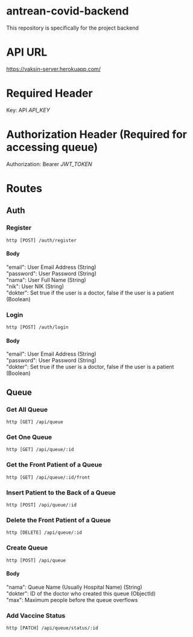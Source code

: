 # antrean-covid-backend
This repository is specifically for the project backend

# API URL
https://vaksin-server.herokuapp.com/

# Required Header
Key: API *API_KEY*

# Authorization Header (Required for accessing queue)
Authorization: Bearer *JWT_TOKEN*

# Routes
## Auth
### Register
``http
    [POST] /auth/register
``

#### Body
"email": User Email Address (String)\
"password": User Password (String)\
"nama": User Full Name (String)\
"nik": User NIK (String)\
"dokter": Set true if the user is a doctor, false if the user is a patient (Boolean)

### Login
``http
    [POST] /auth/login
``

#### Body
"email": User Email Address (String) \
"password": User Password (String)\
"dokter": Set true if the user is a doctor, false if the user is a patient (Boolean)

## Queue
### Get All Queue
``http
    [GET] /api/queue
``

### Get One Queue
``http
    [GET] /api/queue/:id
``

### Get the Front Patient of a Queue
``http
    [GET] /api/queue/:id/front
``


### Insert Patient to the Back of a Queue
``http
    [POST] /api/queue/:id
``


### Delete the Front Patient of a Queue
``http
    [DELETE] /api/queue/:id
``


### Create Queue
``http
    [POST] /api/queue
``

#### Body
"nama": Queue Name (Usually Hospital Name) (String)\
"dokter": ID of the doctor who created this queue (ObjectId)\
"max": Maximum people before the queue overflows


### Add Vaccine Status
``http
    [PATCH] /api/queue/status/:id
``
